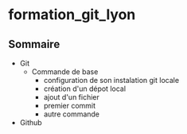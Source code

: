 # formation_git_lyon


## Sommaire


* Git
	* Commande de base
		* configuration de son instalation git locale
		* création d'un dépot local
		* ajout d'un fichier
		* premier commit
		* autre commande
* Github